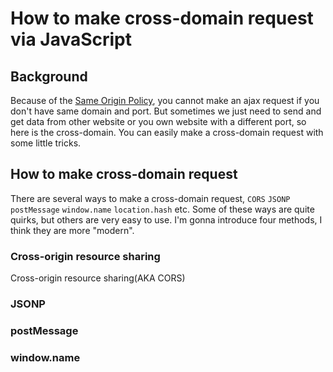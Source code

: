 # How to make cross-domain request via JavaScript

## Background

Because of the [Same Origin Policy](http://en.wikipedia.org/wiki/Same_origin_policy), you cannot make an ajax request if you don't have same domain and port. But sometimes we just need to send and get data from other website or you own website with a different port, so here is the cross-domain. You can easily make a cross-domain request with some little tricks.

## How to make cross-domain request

There are several ways to make a cross-domain request, `CORS` `JSONP` `postMessage` `window.name` `location.hash` etc. Some of these ways are quite quirks, but others are very easy to use. I'm gonna introduce four methods, I think they are more "modern".

### Cross-origin resource sharing

Cross-origin resource sharing(AKA CORS)

### JSONP

### postMessage

### window.name

